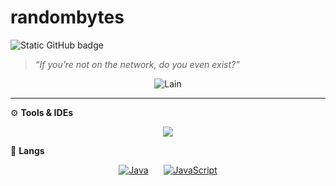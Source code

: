 <h1> randombytes </h1>

<img src="https://img.shields.io/static/v1?label=Overview&message=randombytes&color=1f1f1f&style=for-the-badge&logo=GitHub" alt="Static GitHub badge">

> _“If you’re not on the network, do you even exist?”_

<p align="center">
  <img src="https://i.pinimg.com/736x/7b/f7/4b/7bf74b0e8267d4f42e4ccd30b641961b.jpg" alt="Lain"/>
</p>

---

⚙️ <strong>Tools & IDEs</strong>

<p align="center">
  <a href="https://github.com/bytesrandomly">
    <img src="https://skillicons.dev/icons?i=idea,vscode" />
  </a>
</p>

🧠 <strong>Langs</strong>

<div align="center" style="white-space: nowrap;">
  <div style="display: inline-block; margin: 0 10px;">
    <a href="https://github.com/bytesrandomly">
      <img src="https://icons.iconarchive.com/icons/dakirby309/simply-styled/48/Java-icon.png" alt="Java" />
    </a>
  </div>
  <div style="display: inline-block; margin: 0 10px;">
    <a href="https://github.com/bytesrandomly">
      <img src="https://skillicons.dev/icons?i=js" alt="JavaScript" />
    </a>
  </div>
</div>



